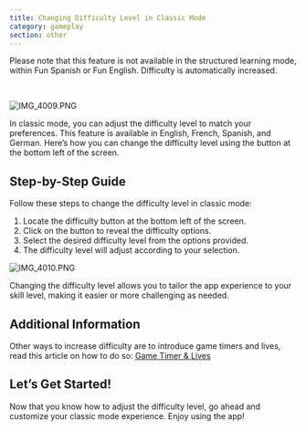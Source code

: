 ```yaml
---
title: Changing Difficulty Level in Classic Mode
category: gameplay
section: other
---
```

Please note that this feature is not available in the structured learning mode, within Fun Spanish or Fun English. Difficulty is automatically increased.


 


![IMG_4009.PNG](https://help.studycat.com/hc/article_attachments/35685764333977)


In classic mode, you can adjust the difficulty level to match your preferences. This feature is available in English, French, Spanish, and German. Here’s how you can change the difficulty level using the button at the bottom left of the screen.


## Step\-by\-Step Guide


Follow these steps to change the difficulty level in classic mode:


1. Locate the difficulty button at the bottom left of the screen.
2. Click on the button to reveal the difficulty options.
3. Select the desired difficulty level from the options provided.
4. The difficulty level will adjust according to your selection.


![IMG_4010.PNG](https://help.studycat.com/hc/article_attachments/35685764338201)


Changing the difficulty level allows you to tailor the app experience to your skill level, making it easier or more challenging as needed.


## Additional Information


Other ways to increase difficulty are to introduce game timers and lives, read this article on how to do so: [Game Timer \& Lives](https://help.studycat.com/hc/en-us/articles/27187476326297)


## Let’s Get Started!


Now that you know how to adjust the difficulty level, go ahead and customize your classic mode experience. Enjoy using the app!

